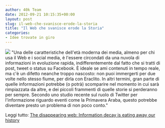 ```yaml
---
author: 40k Team
date: 2012-09-21 10:15:35+00:00
layout: post
slug: il-web-che-svanisce-erode-la-storia
title: "Il Web che svanisce erode la Storia"
categories:
- Idee trovate in giro
---
```


![](http://40k.it/wp-content/uploads/2012/09/shutterstock_111156467.jpeg) "Una delle caratteristiche dell'età moderna dei media, almeno per chi usa il Web e i social media, è l'essere circondati da una nuvola di informazioni in evoluzione rapida, indifferentemente dal fatto che si tratti di post, tweet o status su Facebook. È ideale se ami contenuti in tempo reale, ma c'è un difetto neanche troppo nascosto: non puoi immergerti per due volte nello stesso fiume, per dirla con Eraclito. In altri termini, gran parte di quelle informazioni potrebbe (o potrà) scomparire nel momento in cui sarà rimpiazzata da altre, e dei piccoli frammenti di quelle storie si perderanno per sempre. Secondo uno studio recente sul ruolo di Twitter per l'informazione riguardo eventi come la Primavera Araba, questo potrebbe diventare presto un problema di non poco conto."

Leggi tutto: [The disappearing web: Information decay is eating away our history](http://gigaom.com/2012/09/19/the-disappearing-web-information-decay-is-eating-away-our-history/?utm_source=feedburner&utm_medium=feed&utm_campaign=Feed%3A+pcorg+%28paidContent%29)
